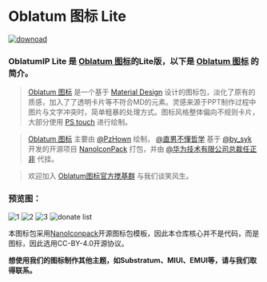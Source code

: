 # Oblatum 图标 Lite

[![](http://img.vim-cn.com/97/52add226c6e9759bcf716b7ce8f5771d445964.png "downoad")](https://www.coolapk.com/apk/com.oblatum.iconpack)

### OblatumIP Lite 是 [Oblatum 图标][Oblatum]的Lite版，以下是 [Oblatum 图标][Oblatum] 的简介。

> [Oblatum 图标][Oblatum] 是一个基于 [Material Design][MD] 设计的图标包，淡化了原有的质感，加入了了透明卡片等不符合MD的元素。灵感来源于PPT制作过程中图片与文字冲突时，简单粗暴的处理方式。图标风格整体偏向不规则卡片，大部分使用 [PS touch][PS] 进行绘制。

> [Oblatum 图标][Oblatum] 主要由 [@PzHown][PzHown] 绘制， [@直男不懂哲学][Ainj] 基于 [@by_syk][Bysyk] 开发的开源项目 [NanoIconPack][Nano] 打包，并由 [@华为技术有限公司总裁任正非][Huawei] 代挂。

> 欢迎加入 [Oblatum图标官方搅基群][QQ] 与我们谈笑风生。

### 预览图：

![1](http://image.coolapk.com/apk_image/2017/1112/1510448750881-166044-o_1buo8486djom9md1cndc22aahq-uid-1102491@1440x1920.png.t.jpg)  ![2](http://image.coolapk.com/apk_image/2017/1112/1510448849765-166044-o_1buo8560vgmnclu1mua9boim010-uid-1102491@1440x1920.png.t.jpg) ![3](http://image.coolapk.com/apk_image/2017/1112/1510450167010-166044-o_1buo859951ch5tep16lcip4jee16-uid-1102491@1440x1920.png.t.jpg) ![donate list](http://image.coolapk.com/apk_image/2017/1208/1512527819064-166044-o_1c0qcn30114181oe01ubb6er11q9q-uid-1102491@1440x1920.jpg.t.jpg)

本图标包采用[NanoIconpack][Nano]开源图标包模板，因此本仓库核心并不是代码，而是图标，因此选用CC-BY-4.0开源协议。

**想使用我们的图标制作其他主题，如Substratum、MIUI、EMUI等，请与我们取得联系。**


[Oblatum]:https://www.coolapk.com/apk/com.oblatum.iconpack
[MD]:https://material.io/
[PS]:https://www.coolapk.com/apk/air.com.adobe.pstouchphone
[PzHown]:http://www.coolapk.com/u/464418
[Ainj]:http://www.coolapk.com/u/724972
[Bysyk]:http://www.coolapk.com/u/463675
[Nano]:https://github.com/by-syk/NanoIconPack
[Huawei]:http://www.coolapk.com/u/1102491
[QQ]:https://jq.qq.com/?_wv=1027&k=5bLdUV8
